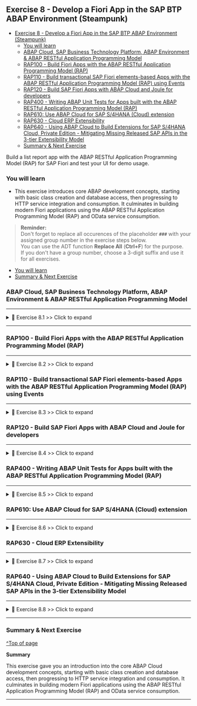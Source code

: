 
## Exercise 8 - Develop a Fiori App in the SAP BTP ABAP Environment (Steampunk)

- [Exercise 8 - Develop a Fiori App in the SAP BTP ABAP Environment (Steampunk)](#exercise-8---develop-a-fiori-app-in-the-sap-btp-abap-environment-steampunk)
  - [You will learn](#you-will-learn)
  - [ABAP Cloud, SAP Business Technology Platform, ABAP Environment \& ABAP RESTful Application Programming Model](#abap-cloud-sap-business-technology-platform-abap-environment--abap-restful-application-programming-model)
  - [RAP100 - Build Fiori Apps with the ABAP RESTful Application Programming Model (RAP)](#rap100---build-fiori-apps-with-the-abap-restful-application-programming-model-rap)
  - [RAP110 - Build transactional SAP Fiori elements-based Apps with the ABAP RESTful Application Programming Model (RAP) using Events](#rap110---build-transactional-sap-fiori-elements-based-apps-with-the-abap-restful-application-programming-model-rap-using-events)
  - [RAP120 - Build SAP Fiori Apps with ABAP Cloud and Joule for developers](#rap120---build-sap-fiori-apps-with-abap-cloud-and-joule-for-developers)
  - [RAP400 - Writing ABAP Unit Tests for Apps built with the ABAP RESTful Application Programming Model (RAP)](#rap400---writing-abap-unit-tests-for-apps-built-with-the-abap-restful-application-programming-model-rap)
  - [RAP610: Use ABAP Cloud for SAP S/4HANA (Cloud) extension](#rap610-use-abap-cloud-for-sap-s4hana-cloud-extension)
  - [RAP630 - Cloud ERP Extensibility](#rap630---cloud-erp-extensibility)
  - [RAP640 - Using ABAP Cloud to Build Extensions for SAP S/4HANA Cloud, Private Edition - Mitigating Missing Released SAP APIs in the 3-tier Extensibility Model](#rap640---using-abap-cloud-to-build-extensions-for-sap-s4hana-cloud-private-edition---mitigating-missing-released-sap-apis-in-the-3-tier-extensibility-model)
  - [Summary \& Next Exercise](#summary--next-exercise)

<!-- Exercise Description -->
Build a list report app with the ABAP RESTful Application Programming Model (RAP) for SAP Fiori and test your UI for demo usage.

### You will learn  
- This exercise introduces core ABAP development concepts, starting with basic class creation and database access, then progressing to HTTP service integration and consumption. It culminates in building modern Fiori applications using the ABAP RESTful Application Programming Model (RAP) and OData service consumption.


> **Reminder:**   
> Don't forget to replace all occurences of the placeholder **`###`** with your assigned group number in the exercise steps below.  
> You can use the ADT function **Replace All** (**Ctrl+F**) for the purpose.   
> If you don't have a group number, choose a 3-digit suffix and use it for all exercises.


- [You will learn](#you-will-learn)
- [Summary & Next Exercise](#summary--next-exercise) 


### ABAP Cloud, SAP Business Technology Platform, ABAP Environment & ABAP RESTful Application Programming Model
---

<details>
  <summary>🔵 Exercise 8.1 >> Click to expand</summary>
  
1. [Please open this tutorial for this exercisse](https://github.com/SAP-samples/abap-exercises-codejam/blob/main/README.md)

</details>

---


### RAP100 - Build Fiori Apps with the ABAP RESTful Application Programming Model (RAP)

---

<details>
  <summary>🔵 Exercise 8.2 >> Click to expand</summary>
  
2. [Please open this tutorial for this exercisse](https://github.com/SAP-samples/abap-platform-rap100/blob/main/README.md)

</details>

### RAP110 - Build transactional SAP Fiori elements-based Apps with the ABAP RESTful Application Programming Model (RAP) using Events

---

<details>
  <summary>🔵 Exercise 8.3 >> Click to expand</summary>
  
3. [Please open this tutorial for this exercisse](https://github.com/SAP-samples/abap-platform-rap-workshops/blob/main/rap1xx/rap110/README.md)

</details>

### RAP120 - Build SAP Fiori Apps with ABAP Cloud and Joule for developers

---

<details>
  <summary>🔵 Exercise 8.4 >> Click to expand</summary>
  
4. [Please open this tutorial for this exercisse](https://github.com/SAP-samples/abap-platform-rap120/blob/main/README.md)

</details>

### RAP400 - Writing ABAP Unit Tests for Apps built with the ABAP RESTful Application Programming Model (RAP)

---

<details>
  <summary>🔵 Exercise 8.5 >> Click to expand</summary>
  
5. [Please open this tutorial for this exercisse](https://github.com/SAP-samples/abap-platform-rap-workshops/blob/main/rap4xx/rap400/README.md)

</details>

### RAP610: Use ABAP Cloud for SAP S/4HANA (Cloud) extension

---

<details>
  <summary>🔵 Exercise 8.6 >> Click to expand</summary>
  
6. [Please open this tutorial for this exercisse](https://github.com/SAP-samples/abap-platform-rap-workshops/blob/main/rap6xx/rap610/README.md)

</details>

### RAP630 - Cloud ERP Extensibility

---

<details>
  <summary>🔵 Exercise 8.7 >> Click to expand</summary>
  
7. [Please open this tutorial for this exercisse](https://github.com/SAP-samples/abap-platform-rap630/blob/main/README.md)

</details>

### RAP640 - Using ABAP Cloud to Build Extensions for SAP S/4HANA Cloud, Private Edition - Mitigating Missing Released SAP APIs in the 3-tier Extensibility Model

---

<details>
  <summary>🔵 Exercise 8.8 >> Click to expand</summary>
  
8. [Please open this tutorial for this exercisse](https://github.com/SAP-samples/abap-platform-rap640/blob/main/README.md)

</details>

---

### Summary & Next Exercise
[^Top of page](#)

**Summary**

This exercise gave you an introduction into the core ABAP Cloud development concepts, starting with basic class creation and database access, then progressing to HTTP service integration and consumption. It culminates in building modern Fiori applications using the ABAP RESTful Application Programming Model (RAP) and OData service consumption.

---
